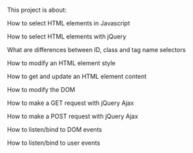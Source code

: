 This project is about:

How to select HTML elements in Javascript

How to select HTML elements with jQuery

What are differences between ID, class and tag name selectors

How to modify an HTML element style

How to get and update an HTML element content

How to modify the DOM

How to make a GET request with jQuery Ajax

How to make a POST request with jQuery Ajax

How to listen/bind to DOM events

How to listen/bind to user events
